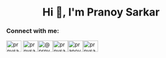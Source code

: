 <h1 align="center">Hi 👋, I'm Pranoy Sarkar</h1><h3 align="left">Connect with me:</h3>
<p align="left">

<a href="https://twitter.com/prnysarkar" target="blank"><img align="center" src="https://cdn.jsdelivr.net/npm/simple-icons@3.0.1/icons/twitter.svg" alt="prnysarkar" height="30" width="40" /></a>
<a href="https://linkedin.com/in/prnysarkar" target="blank"><img align="center" src="https://cdn.jsdelivr.net/npm/simple-icons@3.0.1/icons/linkedin.svg" alt="prnysarkar" height="30" width="40" /></a><a href="https://medium.com/@prnysarkar" target="blank"><img align="center" src="https://cdn.jsdelivr.net/npm/simple-icons@3.0.1/icons/medium.svg" alt="@prnysarkar" height="30" width="40" /></a><a href="https://codepen.io/prnysarkar" target="blank"><img align="center" src="https://cdn.jsdelivr.net/npm/simple-icons@3.0.1/icons/codepen.svg" alt="prnysarkar" height="30" width="40" /></a><a href="https://stackoverflow.com/users/pranoy-sarkar" target="blank"><img align="center" src="https://cdn.jsdelivr.net/npm/simple-icons@3.0.1/icons/stackoverflow.svg" alt="pranoy-sarkar" height="30" width="40" /></a><a href="https://instagram.com/prnysarkar" target="blank"><img align="center" src="https://cdn.jsdelivr.net/npm/simple-icons@3.0.1/icons/instagram.svg" alt="prnysarkar" height="30" width="40" /></a>


</p>
